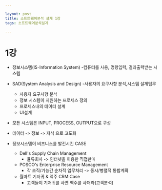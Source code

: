 ```yaml
---

layout: post
title: 소프트웨어분석 설계 1강
tags: 소프트웨어분석설계

---
```



# 1강

* 정보시스템(IS-Information System)
	-컴퓨터를 사용, 명령입력, 결과출력받는 시스템
* SAD(System Analysis and Design)
	-사용자의 요구사항 분석,시스템 설계업무
     * 사용자 요구사항 분석
     * 정보 시스템이 지원하는 프로세스 정의
     * 프로세스내의 데이터 설계
     * UI설계

* 모든 시스템은 INPUT, PROCESS, OUTPUT으로 구성
* 데이터 -> 정보 -> 지식 으로 고도화

* 정보시스템이 비즈니스를 발전시킨 CASE
    * Dell's Supply Chain Management
        * 뮬류회사 -> 인터넷을 이용한 직접판매
    * POSCO's Enterprise Resource Management
        * 각 조직/기능간 순차적 업무처리 -> 동시/병렬적 통합계획
    * 월마트 기저귀 & 맥주 CRM Case
        * 고객들이 기저귀를 사면 맥주를 사더라(고객분석)